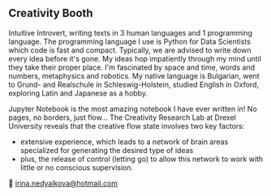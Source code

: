 ## Creativity Booth
Intuitive Introvert, writing texts in 3 human languages and 1 programming language. The programming language I use is Python for Data Scientists which code is fast and compact. Typically, we are advised to write down every idea before it's gone. My ideas hop impatiently through my mind until they take their proper place. I'm fascinated by space and time, words and numbers, metaphysics and robotics. My native language is Bulgarian, went to Grund- and Realschule in Schleswig-Holstein, studied English in Oxford, exploring Latin and Japanese as a hobby.

Jupyter Notebook is the most amazing notebook I have ever written in! No pages, no borders, just flow... The Creativity Research Lab at Drexel University reveals that the creative flow state involves two key factors:
- extensive experience, which leads to a network of brain areas specialized for generating the desired type of ideas
- plus, the release of control (letting go) to allow this network to work with little or no conscious supervision.

📨 irina.nedyalkova@hotmail.com
